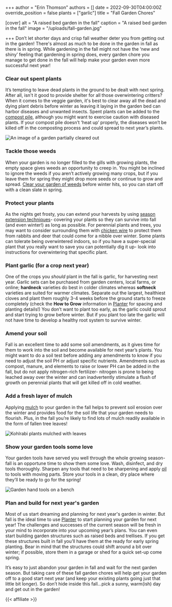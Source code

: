 +++
author = "Erin Thomson"
authors = []
date = 2022-09-30T04:00:00Z
override_position = false
plants = ["garlic"]
title = "Fall Garden Chores"

[cover]
alt = "A raised bed garden in the fall"
caption = "A raised bed garden in the fall"
image = "/uploads/fall-garden.jpg"

+++
Don’t let shorter days and crisp fall weather deter you from getting out in the garden! There's almost as much to be done in the garden in fall as there is in spring. While gardening in the fall might not have the ‘new and shiny’ feeling that gardening in spring does, every garden chore you manage to get done in the fall will help make your garden even more successful next year!

### Clear out spent plants

It’s tempting to leave dead plants in the ground to be dealt with next spring. After all, isn't it good to provide shelter for all those overwintering critters? When it comes to the veggie garden, it's best to clear away all the dead and dying plant debris before winter as leaving it laying in the garden bed can harbor diseases and unwanted insects. Spent plants can be added to the [compost pile](https://blog.planter.garden/posts/compost-add-life-to-your-garden/), although you might want to exercise caution with diseased plants. If your compost pile doesn’t ‘heat up’ properly, the diseases won’t be killed off in the composting process and could spread to next year’s plants.

![An image of a garden partially cleared out](/uploads/part-empty-garden.jpg)

### Tackle those weeds

When your garden is no longer filled to the gills with growing plants, the empty space gives weeds an opportunity to creep in. You might be inclined to ignore the weeds if you aren’t actively growing many crops, but if you leave them for spring they might drop more seeds or continue to grow and spread. [Clear your garden of weeds](https://blog.planter.garden/posts/garden-weeds-stem-the-spread/) before winter hits, so you can start off with a clean slate in spring.

### Protect your plants

As the nights get frosty, you can extend your harvests by using [season extension techniques](https://blog.planter.garden/posts/season-extension/)- covering your plants so they can survive into fall (and even winter!) as long as possible. For perennial plants and trees, you may want to consider surrounding them with [chicken wire](https://www.amazon.com/s?k=chicken+wire) to protect them from rabbits and deer that could come for a nibble over winter. Some plants can tolerate being overwintered indoors, so if you have a super-special plant that you really want to save you can potentially dig it up- look into instructions for overwintering that specific plant.

### Plant garlic (for a crop next year)

One of the crops you _should_ plant in the fall is garlic, for harvesting next year. Garlic sets can be purchased from garden centers, local farms, or online; **hardneck** varieties do best in colder climates whereas **softneck** varieties are suited for warmer climates. Separate out the largest, healthiest cloves and plant them roughly 3-4 weeks before the ground starts to freeze completely (check the **How to Grow** information in [Planter](https://planter.garden/) for spacing and planting details!) You don’t want to plant too early, as the garlic could sprout and start trying to grow before winter. But if you plant too late the garlic will not have time to develop a healthy root system to survive winter.

### Amend your soil

Fall is an excellent time to add some soil amendments, as it gives time for them to work into the soil and become available for next year’s plants. You might want to do a soil test before adding any amendments to know if you need to adjust the soil PH or adjust specific nutrients. Amendments such as compost, manure, and elements to raise or lower PH can be added in the fall, but do not apply nitrogen-rich fertilizer- nitrogen is prone to being leached away over the winter and can inadvertently stimulate a flush of growth on perennial plants that will get killed off in cold weather.

### Add a fresh layer of mulch

Applying [mulch](https://blog.planter.garden/posts/mulching-a-must-for-your-garden/) to your garden in the fall helps to prevent soil erosion over the winter and provides food for the soil life that your garden needs to flourish. Plus, in the fall you’re likely to find lots of mulch readily available in the form of fallen tree leaves!

![Kohlrabi plants mulched with leaves](/uploads/mulched-kohlrabi.jpg)

### Show your garden tools some love

Your garden tools have served you well through the whole growing season- fall is an opportune time to show them some love. Wash, disinfect, and dry tools thoroughly. Sharpen any tools that need to be sharpening and apply [oil](https://www.amazon.com/s?k=3-in-ONE+oil) to tools with moving parts. Store your tools in a clean, dry place where they’ll be ready to go for the spring!

![Garden hand tools on a bench](/uploads/garden-tools2.jpg)

### Plan and build for next year's garden

Most of us start dreaming and planning for next year's garden in winter. But fall is the ideal time to use [Planter](https://planter.garden/) to start planning your garden for next year! The challenges and successes of the current season will be fresh in your mind to incorporate into your upcoming year’s plans. You can even start building garden structures such as raised beds and trellises. If you get these structures built in fall you’ll have them at the ready for early spring planting. Bear in mind that the structures could shift around a bit over winter; if possible, store them in a garage or shed for a quick set-up come spring.

It’s easy to just abandon your garden in fall and wait for the next garden season. But taking care of these fall garden chores will help get your garden off to a good start next year (and keep your existing plants going just that little bit longer). So don’t hide inside this fall…pick a sunny, warm(ish) day and get out in the garden!

{{< affiliate >}}